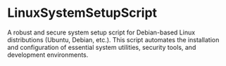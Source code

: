 # LinuxSystemSetupScript
A robust and secure system setup script for Debian-based Linux distributions (Ubuntu, Debian, etc.). This script automates the installation and configuration of essential system utilities, security tools, and development environments.
